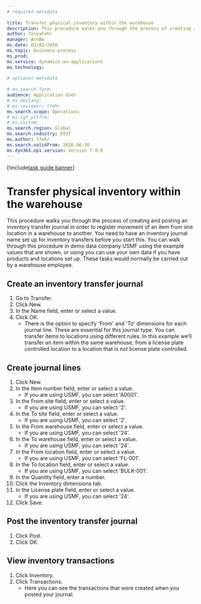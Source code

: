 ```yaml
--- 
# required metadata 
 
title: Transfer physical inventory within the warehouse
description: This procedure walks you through the process of creating and posting an inventory transfer journal in order to register movement of an item from one location in a warehouse to another. 
author: TonyaFehr 
manager: AnnBe 
ms.date: 03/02/2016
ms.topic: business-process 
ms.prod:  
ms.service: dynamics-ax-applications 
ms.technology:  
 
# optional metadata 
 
# ms.search.form:   
audience: Application User 
# ms.devlang:  
# ms.reviewer: tfehr 
ms.search.scope: Operations 
# ms.tgt_pltfrm:  
# ms.custom:  
ms.search.region: Global
ms.search.industry: DIST
ms.author: tfehr 
ms.search.validFrom: 2016-06-30 
ms.dyn365.ops.version: Version 7.0.0 
---
```


[!include[task guide banner](../../includes/task-guide-banner.md)]

# Transfer physical inventory within the warehouse

This procedure walks you through the process of creating and posting an inventory transfer journal in order to register movement of an item from one location in a warehouse to another. You need to have an inventory journal name set up for inventory transfers before you start this. You can walk through this procedure in demo data company USMF using the example values that are shown, or using you can use your own data if you have products and locations set up. These tasks would normally be carried out by a warehouse employee.


## Create an inventory transfer journal
1. Go to Transfer.
2. Click New.
3. In the Name field, enter or select a value.
4. Click OK.
    * There is the option to specify 'From' and 'To' dimensions for each journal line. These are essential for this journal type. You can transfer items to locations using different rules. In this example we’ll transfer an item within the same warehouse, from a license plate controlled location to a location that is not license plate controlled.   

## Create journal lines
1. Click New.
2. In the Item number field, enter or select a value.
    * If you are using USMF, you can select 'A0001'.  
3. In the From site field, enter or select a value.
    * If you are using USMF, you can select '2'.  
4. In the To site field, enter or select a value.
    * If you are using USMF, you can select '2'.  
5. In the From warehouse field, enter or select a value.
    * If you are using USMF, you can select '24'.  
6. In the To warehouse field, enter or select a value.
    * If you are using USMF, you can select '24'.  
7. In the From location field, enter or select a value.
    * If you are using USMF, you can select 'FL-001'.  
8. In the To location field, enter or select a value.
    * If you are using USMF, you can select 'BULK-001'.  
9. In the Quantity field, enter a number.
10. Click the Inventory dimensions tab.
11. In the License plate field, enter or select a value.
    * If you are using USMF, you can select '24'.  
12. Click Save.

## Post the inventory transfer journal
1. Click Post.
2. Click OK.

## View inventory transactions
1. Click Inventory.
2. Click Transactions.
    * Here you can see the transactions that were created when you posted your journal.  


